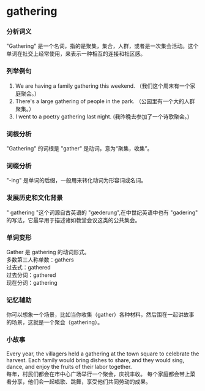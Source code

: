 # gathering

### 分析词义

  

"Gathering" 是一个名词，指的是聚集，集合，人群，或者是一次集会活动。这个单词在社交上经常使用，来表示一种相互的连接和社区感。

  

### 列举例句

  

1.  We are having a family gathering this weekend. （我们这个周末有一个家庭聚会。）
2.  There's a large gathering of people in the park. （公园里有一个大的人群聚集。）
3.  I went to a poetry gathering last night. (我昨晚去参加了一个诗歌聚会。)

  

### 词根分析

  

"Gathering" 的词根是 "gather" 是动词，意为“聚集，收集”。

  

### 词缀分析

  

"-ing" 是单词的后缀，一般用来转化动词为形容词或名词。

  

### 发展历史和文化背景

  

" gathering "这个词源自古英语的 "gæderung",在中世纪英语中也有 "gadering" 的写法，它最早用于描述诸如教堂会议这类的公共集会。

  

### 单词变形

  

Gather 是 gathering 的动词形式。  
多数第三人称单数：gathers  
过去式：gathered  
过去分词：gathered  
现在分词：gathering

  

### 记忆辅助

  

你可以想象一个场景，比如当你收集（gather）各种材料，然后围在一起讲故事的场景，这就是一个聚会（gathering）。

  

### 小故事

  

Every year, the villagers held a gathering at the town square to celebrate the harvest. Each family would bring dishes to share, and they would sing, dance, and enjoy the fruits of their labor together.  
每年，村民们都会在市中心广场举行一个聚会，庆祝丰收。 每个家庭都会带上菜肴分享，他们会一起唱歌、跳舞，享受他们共同劳动的成果。
